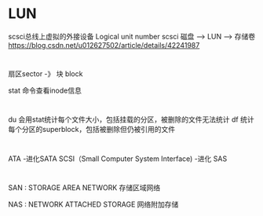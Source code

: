 # LUN

scsci总线上虚拟的外接设备 Logical unit number
scsci 磁盘 ——> LUN --> 存储卷
https://blog.csdn.net/u012627502/article/details/42241987

# 
扇区sector -》 块 block

stat 命令查看inode信息

#
du 会用stat统计每个文件大小，包括挂载的分区，被删除的文件无法统计
df 统计每个分区的superblock，包括被删除但仍被引用的文件

#

ATA -进化SATA
SCSI（Small Computer System Interface) -进化 SAS

#
SAN : STORAGE AREA NETWORK    存储区域网络

NAS : NETWORK ATTACHED STORAGE  网络附加存储
